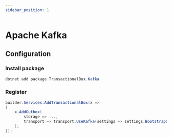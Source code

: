 ```yaml
---
sidebar_position: 1
---
```


# Apache Kafka

## Configuration
### Install package
```csharp
dotnet add package TransactionalBox.Kafka
```

### Register
```csharp
builder.Services.AddTransactionalBox(x =>
{
    x.AddOutbox(
        storage => ...,
        transport => transport.UseKafka(settings => settings.BootstrapServers = bootstrapServers)
    );
});

```